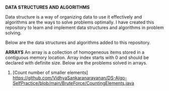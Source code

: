 **DATA STRUCTURES AND ALGORITHMS**

Data structure is a way of organizing data to use it effectively and algorithms are the ways to solve problems optimally.
I have created this repository to learn and implement data structures and algorithms in problem solving.

Below are the data structures and algorithms added to this repository.

**ARRAYS**
An array is a collection of homogeneous items stored in a contiguous memory location.
Array index starts with 0 and should be declared with definite size.
Below are the problems solved in arrays.

1. [Count number of smaller elements] https://github.com/VidhyaSankaranarayanan/DS-Algo-SelfPractice/blob/main/BruteForce/CountingElements.java
